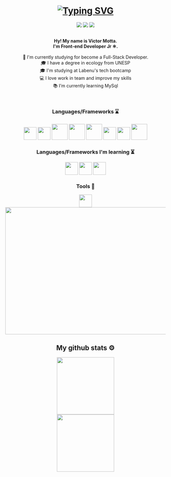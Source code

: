 <header>
    <h1 align="center"><a href="https://git.io/typing-svg"><img src="https://readme-typing-svg.demolab.com?font=Press+Start+2P&pause=1000&color=F97298&center=true&width=700&lines=Hi!+My+name+is+Victor.+;I'm+Front-end+developer+Jr.;I'm+working+to+become+a+Full-Stack!;Welcome+to+my+Github!" alt="Typing SVG" /></a> </h1>
<div align="center">
    <a href="mailto:vmotta95@gmail.com"><img src="https://img.shields.io/badge/Gmail-D14836?style=for-the-badge&logo=gmail&logoColor=white" /></a>
    <a href="https://www.linkedin.com/in/vmotta95/"><img src="https://img.shields.io/badge/LinkedIn-0077B5?style=for-the-badge&logo=linkedin&logoColor=white" /></a>
    <a href="https://www.instagram.com/v_motta/"><img src="https://img.shields.io/badge/Instagram-E4405F?style=for-the-badge&logo=instagram&logoColor=white" /></a>
<br>
<br>
  <p>
  <b>Hy! My name is Victor Motta. 
    <br>I'm Front-end Developer Jr ⚛.
   </b>
  <br>
  <br>  
  🔬 I'm currently studying for become a Full-Stack Developer.
  <br>
  🎓 I have a degree in ecology from UNESP
  <br>
  🎓 I'm studying at Labenu's tech bootcamp
  <br>
  💻 I love work in team and improve my skills
  <br>
  📚 I’m currently learning MySql
   </p>
      <div/> 
</header>
<div align="center">
<h3> Languages/Frameworks ⌛ <h3>

<img src="https://cdn.jsdelivr.net/gh/devicons/devicon/icons/git/git-original.svg" width="40" height="40"/>
<img src="https://cdn.jsdelivr.net/gh/devicons/devicon/icons/javascript/javascript-original.svg" width="40" height="40"/>
<img src="https://cdn.jsdelivr.net/gh/devicons/devicon/icons/css3/css3-original-wordmark.svg" width="50" height="50" />
<img src="https://cdn.jsdelivr.net/gh/devicons/devicon/icons/html5/html5-original-wordmark.svg" width="50" height="50" />
<img src="https://cdn.jsdelivr.net/gh/devicons/devicon/icons/react/react-original.svg" width="50" height="50"/>
<img src="https://cdn.jsdelivr.net/gh/devicons/devicon/icons/typescript/typescript-original.svg" width="40" height="40"/>  
<img src="https://cdn.jsdelivr.net/gh/devicons/devicon/icons/mysql/mysql-original.svg"  width="40" height="40" /> 
<img src="https://cdn.jsdelivr.net/gh/devicons/devicon/icons/nodejs/nodejs-original.svg" width="50" height="50" />
</div>

<div align="center">
<h3> Languages/Frameworks I'm learning ⏳ </h3>

 <img src="https://cdn.jsdelivr.net/gh/devicons/devicon/icons/firebase/firebase-plain.svg"  width="40" height="40" /> <img src="https://cdn.jsdelivr.net/gh/devicons/devicon/icons/amazonwebservices/amazonwebservices-original.svg" width="40" height="40" /> <img src="https://cdn.jsdelivr.net/gh/devicons/devicon/icons/jest/jest-plain.svg" width="40" height="40" />

<h3> Tools 🔧 </h3>
<img src="https://cdn.jsdelivr.net/gh/devicons/devicon/icons/visualstudio/visualstudio-plain.svg" width="40" height="40" />
</div> 

<div align="center">
<img src ="https://user-images.githubusercontent.com/102388553/191148026-00ff651a-c21c-4993-a9d3-92420b131c65.gif" width="700" height="400"/>
</div>   

<footer>
<div align="center">
    <h2>My github stats ⚙</h2>
<a href="https://github.com/vmotta95">
<img height="180em" src="https://github-readme-stats.vercel.app/api?username=vmotta95&show_icons=true&theme=dracula&include_all_commits=true&count_private=true">
<br>
<img height="180em" src="https://github-readme-stats.vercel.app/api/top-langs/?username=vmotta95&layout=compact&theme=dracula">
</a>
</div>
    </footer>
